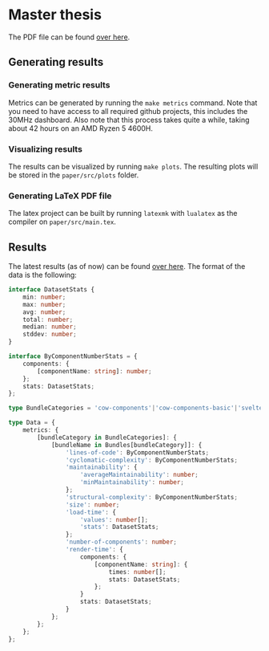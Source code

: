 # Master thesis

The PDF file can be found [over here](https://github.com/SanderRonde/master-thesis/blob/master/paper/src/main.pdf).

## Generating results

### Generating metric results

Metrics can be generated by running the `make metrics` command. Note that you need to have access to all required github projects, this includes the 30MHz dashboard. Also note that this process takes quite a while, taking about 42 hours on an AMD Ryzen 5 4600H.

### Visualizing results

The results can be visualized by running `make plots`. The resulting plots will be stored in the `paper/src/plots` folder.

### Generating LaTeX PDF file

The latex project can be built by running `latexmk` with `lualatex` as the compiler on `paper/src/main.tex`.

## Results

The latest results (as of now) can be found [over here](https://github.com/SanderRonde/master-thesis/blob/master/metrics/data/database.json). The format of the data is the following:

```ts
interface DatasetStats {
	min: number;
	max: number;
	avg: number;
	total: number;
	median: number;
	stddev: number;
}

interface ByComponentNumberStats = {
	components: {
		[componentName: string]: number;
	};
	stats: DatasetStats;
};

type BundleCategories = 'cow-components'|'cow-components-basic'|'svelte'|'angular'|'react'|'web-components'|'multi-framework';

type Data = {
	metrics: {
		[bundleCategory in BundleCategories]: {
			[bundleName in Bundles[bundleCategory]]: {
				'lines-of-code': ByComponentNumberStats;
				'cyclomatic-complexity': ByComponentNumberStats;
				'maintainability': {
					'averageMaintainability': number;
					'minMaintainability': number;
				};
				'structural-complexity': ByComponentNumberStats;
				'size': number;
				'load-time': {
					'values': number[];
					'stats': DatasetStats;
				};
				'number-of-components': number;
				'render-time': {
					components: {
						[componentName: string]: {
							times: number[];
							stats: DatasetStats;
						};
					}
					stats: DatasetStats;
				}
			};
		};
	};
};
```
